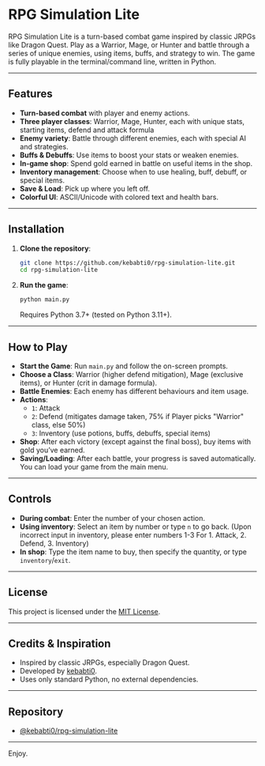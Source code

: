 # RPG Simulation Lite

RPG Simulation Lite is a turn-based combat game inspired by classic JRPGs like Dragon Quest. Play as a Warrior, Mage, or Hunter and battle through a series of unique enemies, using items, buffs, and strategy to win. The game is fully playable in the terminal/command line, written in Python.

---

## Features

- **Turn-based combat** with player and enemy actions.
- **Three player classes**: Warrior, Mage, Hunter, each with unique stats, starting items, defend and attack formula
- **Enemy variety**: Battle through different enemies, each with special AI and strategies.
- **Buffs & Debuffs**: Use items to boost your stats or weaken enemies.
- **In-game shop**: Spend gold earned in battle on useful items in the shop.
- **Inventory management**: Choose when to use healing, buff, debuff, or special items.
- **Save & Load**: Pick up where you left off.
- **Colorful UI**: ASCII/Unicode with colored text and health bars.

---

## Installation

1. **Clone the repository**:
    ```bash
    git clone https://github.com/kebabti0/rpg-simulation-lite.git
    cd rpg-simulation-lite
    ```
    
3. **Run the game**:
    ```bash
    python main.py
    ```

   Requires Python 3.7+ (tested on Python 3.11+).

---

## How to Play

- **Start the Game**: Run `main.py` and follow the on-screen prompts.
- **Choose a Class**: Warrior (higher defend mitigation), Mage (exclusive items), or Hunter (crit in damage formula).
- **Battle Enemies**: Each enemy has different behaviours and item usage.
- **Actions**:
    - `1`: Attack
    - `2`: Defend (mitigates damage taken, 75% if Player picks "Warrior" class, else 50%)
    - `3`: Inventory (use potions, buffs, debuffs, special items)
- **Shop**: After each victory (except against the final boss), buy items with gold you’ve earned.
- **Saving/Loading**: After each battle, your progress is saved automatically. You can load your game from the main menu.

---

## Controls

- **During combat**: Enter the number of your chosen action.
- **Using inventory**: Select an item by number or type `n` to go back. (Upon incorrect input in inventory, please enter numbers 1-3 For 1. Attack, 2. Defend, 3. Inventory)
- **In shop**: Type the item name to buy, then specify the quantity, or type `inventory`/`exit`.

---

## License

This project is licensed under the [MIT License](LICENSE).

---

## Credits & Inspiration

- Inspired by classic JRPGs, especially Dragon Quest.
- Developed by [kebabti0](https://github.com/kebabti0).
- Uses only standard Python, no external dependencies.

---

## Repository

- [@kebabti0/rpg-simulation-lite](https://github.com/kebabti0/rpg-simulation-lite)

---

Enjoy.
